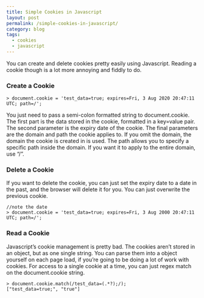 ```yaml
---
title: Simple Cookies in Javascript
layout: post
permalink: /simple-cookies-in-javascript/
category: blog
tags:
  - cookies
  - javascript
---
```

You can create and delete cookies pretty easily using Javascript. Reading a cookie though is a lot more annoying and fiddly to do. 

### Create a Cookie

    > document.cookie = 'test_data=true; expires=Fri, 3 Aug 2020 20:47:11 UTC; path=/';

You just need to pass a semi-colon formatted string to document.cookie. The first part is the data stored in the cookie, formatted in a key=value pair. The second parameter is the expiry date of the cookie. The final parameters are the domain and path the cookie applies to. If you omit the domain, the domain the cookie is created in is used. The path allows you to specify a specific path inside the domain. If you want it to apply to the entire domain, use &#8220;/&#8221;. 

### Delete a Cookie

If you want to delete the cookie, you can just set the expiry date to a date in the past, and the browser will delete it for you. You can just overwrite the previous cookie. 

    //note the date
    > document.cookie = 'test_data=true; expires=Fri, 3 Aug 2000 20:47:11 UTC; path=/';

### Read a Cookie

Javascript&#8217;s cookie management is pretty bad. The cookies aren&#8217;t stored in an object, but as one single string. You can parse them into a object yourself on each page load, if you&#8217;re going to be doing a lot of work with cookies. For access to a single cookie at a time, you can just regex match on the document.cookie string. 

    > document.cookie.match(/test_data=(.*?);/);
    ["test_data=true;", "true"]
